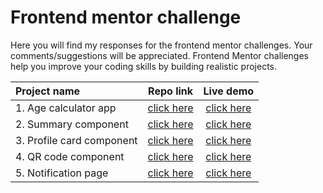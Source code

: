 # Frontend mentor challenge

Here you will find my responses for the frontend mentor challenges. Your comments/suggestions will be appreciated.
Frontend Mentor challenges help you improve your coding skills by building realistic projects. 



|        Project name         |   Repo link   |    Live demo   |
|:----------------------------|:--------------:|:--------------:|
| 1. Age calculator app       | [click here](https://github.com/codeevoyager/fmc-age-calculator-app) | [click here](https://age-calculator-app-codeevoyager.vercel.app) |
| 2. Summary component        | [click here](https://github.com/codeevoyager/fmc-result-summary-component) | [click here](https://result-summary-component-codeevoyager.vercel.app) |
| 3. Profile card component   | [click here](https://github.com/codeevoyager/fmc-profile-card-component) | [click here](https://profile-card-component-codeevoyager.vercel.app) |
| 4. QR code component        | [click here](https://github.com/codeevoyager/fmc-qr-code-component) | [click here](https://qr-code-component-codeevoyager.vercel.app) |
| 5. Notification page        | [click here](https://github.com/codeevoyager/fmc-notification-page) | [click here](https://notification-page-codeevoyager.vercel.app) |
